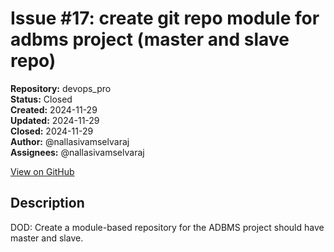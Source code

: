 # Issue #17: create git repo module for adbms project (master and slave repo)

**Repository:** devops_pro  
**Status:** Closed  
**Created:** 2024-11-29  
**Updated:** 2024-11-29  
**Closed:** 2024-11-29  
**Author:** @nallasivamselvaraj  
**Assignees:** @nallasivamselvaraj  

[View on GitHub](https://github.com/Simtestlab/devops_pro/issues/17)

## Description

DOD: Create a module-based repository for the ADBMS project should have master and slave.
